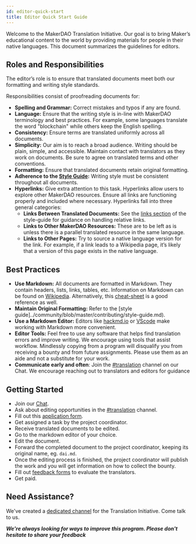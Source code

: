 ```yaml
---
id: editor-quick-start
title: Editor Quick Start Guide
---
```


Welcome to the MakerDAO Translation Initiative. Our goal is to bring Maker’s educational content to the world by providing materials for people in their native languages. This document summarizes the guidelines for editors.

## Roles and Responsibilities

The editor’s role is to ensure that translated documents meet both our formatting and writing style standards.

Responsibilities consist of proofreading documents for:

- **Spelling and Grammar:** Correct mistakes and typos if any are found.
- **Language:** Ensure that the writing style is in-line with MakerDAO terminology and best practices. For example, some languages translate the word "blockchain" while others keep the English spelling.
- **Consistency:** Ensure terms are translated uniformly across all documents.
- **Simplicity:** Our aim is to reach a broad audience. Writing should be plain, simple, and accessible. Maintain contact with translators as they work on documents. Be sure to agree on translated terms and other conventions.
- **Formatting:** Ensure that translated documents retain original formatting.
- **Adherence to the [Style Guide](../contributing/style-guide.md):** Writing style must be consistent throughout all documents.
- **Hyperlinks:** Give extra attention to this task. Hyperlinks allow users to explore other MakerDAO resources. Ensure all links are functioning properly and included where necessary. Hyperlinks fall into three general categories:
  - **Links Between Translated Documents:** See the [links section](../contributing/style-guide.md#links) of the style-guide for guidance on handling relative links.
  - **Links to Other MakerDAO Resources:** These are to be left as is unless there is a parallel translated resource in the same language.
  - **Links to Other Pages:** Try to source a native language version for the link. For example, if a link leads to a Wikipedia page, it’s likely that a version of this page exists in the native language.

## Best Practices

- **Use Markdown:** All documents are formatted in Markdown. They contain headers, lists, links, tables, etc. Information on Markdown can be found on [Wikipedia](https://en.wikipedia.org/wiki/Markdown). Alternatively, this [cheat-sheet](https://github.com/adam-p/markdown-here/wiki/Markdown-Cheatsheet) is a good reference as well.
- **Maintain Original Formatting:** Refer to the [style guide]../community/blob/master/contributing/style-guide.md).
- **Use a Markdown Editor:** Editors like [hackmd.io](https://hackmd.io/) or [VScode](https://code.visualstudio.com/) make working with Markdown more convenient.
- **Editor Tools:** Feel free to use any software that helps find translation errors and improve writing. We encourage using tools that assist workflow. Mindlessly copying from a program will disqualify you from receiving a bounty and from future assignments. Please use them as an aide and not a substitute for your work.
- **Communicate early and often**: Join the [#translation](https://chat.makerdao.com/channel/translation) channel on our Chat. We encourage reaching out to translators and editors for guidance

## Getting Started

- Join our [Chat](https://chat.makerdao.com/).
- Ask about editing opportunities in the [#translation](https://chat.makerdao.com/channel/translation) channel.
- Fill out this [application form](https://airtable.com/shr415iT3e8S8nuzS).
- Get assigned a task by the project coordinator.
- Receive translated documents to be edited.
- Go to the markdown editor of your choice.
- Edit the document.
- Forward the completed document to the project coordinator, keeping its original name, eg. `dai.md`.
- Once the editing process is finished, the project coordinator will publish the work and you will get information on how to collect the bounty.
- Fill out [feedback forms](https://airtable.com/shrPtfR6ddP2mbLM0) to evaluate the translators.
- Get paid.

## Need Assistance?

We've created a [dedicated channel](https://chat.makerdao.com/channel/translation) for the Translation Initiative. Come talk to us.

**_We're always looking for ways to improve this program. Please don't hesitate to share your feedback_**
